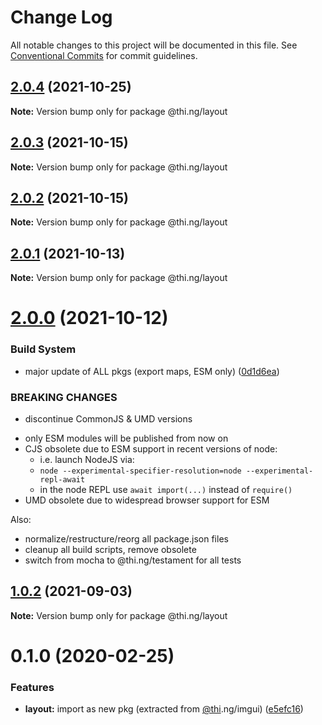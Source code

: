 # Change Log

All notable changes to this project will be documented in this file.
See [Conventional Commits](https://conventionalcommits.org) for commit guidelines.

## [2.0.4](https://github.com/thi-ng/umbrella/compare/@thi.ng/layout@2.0.3...@thi.ng/layout@2.0.4) (2021-10-25)

**Note:** Version bump only for package @thi.ng/layout





## [2.0.3](https://github.com/thi-ng/umbrella/compare/@thi.ng/layout@2.0.2...@thi.ng/layout@2.0.3) (2021-10-15)

**Note:** Version bump only for package @thi.ng/layout





## [2.0.2](https://github.com/thi-ng/umbrella/compare/@thi.ng/layout@2.0.1...@thi.ng/layout@2.0.2) (2021-10-15)

**Note:** Version bump only for package @thi.ng/layout





## [2.0.1](https://github.com/thi-ng/umbrella/compare/@thi.ng/layout@2.0.0...@thi.ng/layout@2.0.1) (2021-10-13)

**Note:** Version bump only for package @thi.ng/layout





# [2.0.0](https://github.com/thi-ng/umbrella/compare/@thi.ng/layout@1.0.2...@thi.ng/layout@2.0.0) (2021-10-12)


### Build System

* major update of ALL pkgs (export maps, ESM only) ([0d1d6ea](https://github.com/thi-ng/umbrella/commit/0d1d6ea9fab2a645d6c5f2bf2591459b939c09b6))


### BREAKING CHANGES

* discontinue CommonJS & UMD versions

- only ESM modules will be published from now on
- CJS obsolete due to ESM support in recent versions of node:
  - i.e. launch NodeJS via:
  - `node --experimental-specifier-resolution=node --experimental-repl-await`
  - in the node REPL use `await import(...)` instead of `require()`
- UMD obsolete due to widespread browser support for ESM

Also:
- normalize/restructure/reorg all package.json files
- cleanup all build scripts, remove obsolete
- switch from mocha to @thi.ng/testament for all tests






##  [1.0.2](https://github.com/thi-ng/umbrella/compare/@thi.ng/layout@1.0.1...@thi.ng/layout@1.0.2) (2021-09-03) 

**Note:** Version bump only for package @thi.ng/layout 

#  0.1.0 (2020-02-25) 

###  Features 

- **layout:** import as new pkg (extracted from [@thi](https://github.com/thi).ng/imgui) ([e5efc16](https://github.com/thi-ng/umbrella/commit/e5efc165253480aff8068e4cde31bba4aec018d1))
